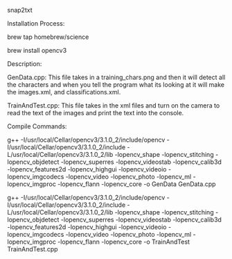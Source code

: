snap2txt

Installation Process: 
  
  brew tap homebrew/science
  
  brew install opencv3
  
Description:

GenData.cpp:
    This file takes in a training_chars.png and then it will detect all the characters and when you tell the program what its looking at it will make the images.xml, and classifications.xml. 

TrainAndTest.cpp:
    This file takes in the xml files and turn on the camera to read the text of the images and print the text into the console. 
  
Compile Commands: 

  g++ -I/usr/local/Cellar/opencv3/3.1.0_2/include/opencv -I/usr/local/Cellar/opencv3/3.1.0_2/include -L/usr/local/Cellar/opencv3/3.1.0_2/lib -lopencv_shape -lopencv_stitching -lopencv_objdetect -lopencv_superres -lopencv_videostab -lopencv_calib3d -lopencv_features2d -lopencv_highgui -lopencv_videoio -lopencv_imgcodecs -lopencv_video -lopencv_photo -lopencv_ml -lopencv_imgproc -lopencv_flann -lopencv_core -o GenData GenData.cpp 


  g++ -I/usr/local/Cellar/opencv3/3.1.0_2/include/opencv -I/usr/local/Cellar/opencv3/3.1.0_2/include -L/usr/local/Cellar/opencv3/3.1.0_2/lib -lopencv_shape -lopencv_stitching -lopencv_objdetect -lopencv_superres -lopencv_videostab -lopencv_calib3d -lopencv_features2d -lopencv_highgui -lopencv_videoio -lopencv_imgcodecs -lopencv_video -lopencv_photo -lopencv_ml -lopencv_imgproc -lopencv_flann -lopencv_core -o TrainAndTest TrainAndTest.cpp 
  
  
